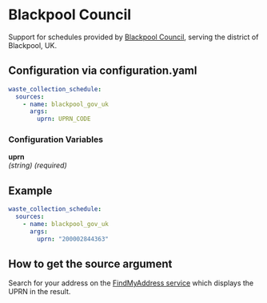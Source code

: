 # Blackpool Council

Support for schedules provided by [Blackpool Council](https://www.blackpool.gov.uk/Residents/Waste-and-recycling/Bin-collections/Bin-collections.aspx), serving the district of Blackpool, UK.

## Configuration via configuration.yaml

```yaml
waste_collection_schedule:
  sources:
    - name: blackpool_gov_uk
      args:
        uprn: UPRN_CODE
```

### Configuration Variables

**uprn**  
*(string) (required)*

## Example

```yaml
waste_collection_schedule:
  sources:
    - name: blackpool_gov_uk
      args:
        uprn: "200002844363"
```

## How to get the source argument

Search for your address on the [FindMyAddress service](https://www.findmyaddress.co.uk/) which displays the UPRN in the result.
